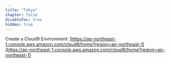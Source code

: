 ```yaml
---
title: "Tokyo"
chapter: false
disableToc: true
hidden: true
---
```


Create a Cloud9 Environment: [https://ap-northeast-1.console.aws.amazon.com/cloud9/home?region=ap-northeast-1](https://ap-northeast-1.console.aws.amazon.com/cloud9/home?region=ap-northeast-1)
